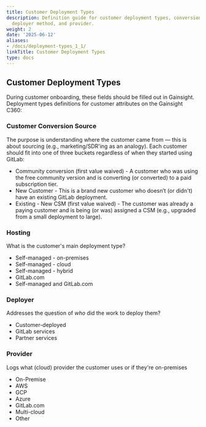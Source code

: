 ```yaml
---
title: Customer Deployment Types
description: Definition guide for customer deployment types, conversion sources, hosting,
  deployer method, and provider.
weight: 2
date: '2025-06-12'
aliases:
- /docs/deployment-types_1_1/
linkTitle: Customer Deployment Types
type: docs
---
```


## Customer Deployment Types

During customer onboarding, these fields should be filled out in Gainsight. Deployment types definitions for customer attributes on the Gainsight C360:

### Customer Conversion Source

The purpose is understanding where the customer came from — this is about sourcing (e.g., marketing/SDR'ing as an analogy). Each customer should fit into one of three buckets regardless of when they started using GitLab:

- Community conversion (first value waived) - A customer who was using the free community version and is converting (or converted) to a paid subscription tier.
- New Customer - This is a brand new customer who doesn’t (or didn't) have an existing GitLab deployment.
- Existing - New CSM (first value waived) - The customer was already a paying customer and is being (or was) assigned a CSM (e.g., upgraded from a small deployment to large).

### Hosting

What is the customer's main deployment type?

- Self-managed - on-premises
- Self-managed - cloud
- Self-managed - hybrid
- GitLab.com
- Self-managed and GitLab.com

### Deployer

Addresses the question of *who* did the work to deploy them?

- Customer-deployed
- GitLab services
- Partner services

### Provider

Logs what (cloud) provider the customer uses or if they're on-premises

- On-Premise
- AWS
- GCP
- Azure
- GitLab.com
- Multi-cloud
- Other
